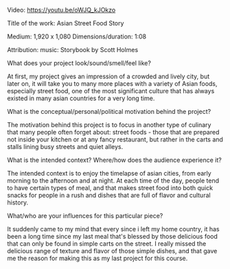 Video: https://youtu.be/oWJQ_kJOkzo


Title of the work: Asian Street Food Story


Medium: 1,920 x 1,080
Dimensions/duration: 1:08


Attribution: music: Storybook by Scott Holmes


What does your project look/sound/smell/feel like?

At first, my project gives an impression of a crowded and lively city, but later on, it will take you to many more places with a variety of Asian foods, especially street food, one of the most significant culture that has always existed in many asian countries for a very long time.


What is the conceptual/personal/political motivation behind the project?


The motivation behind this project is to focus in another type of culinary that many people often forget about: street foods - those that are prepared not inside your kitchen or at any fancy restaurant, but rather in the carts and stalls lining busy streets and quiet alleys.


What is the intended context? Where/how does the audience experience it?


The intended context is to enjoy the timelapse of asian cities, from early morning to the afternoon and at night. At each time of the day, people tend to have certain types of meal, and that makes street food into both quick snacks for people in a rush and dishes that are full of flavor and cultural history.


What/who are your influences for this particular piece?


It suddenly came to my mind that every since i left my home country, it has been a long time since my last meal that's blessed by those delicious food that can only be found in simple carts on the street. I really missed the delicious range of texture and flavor of those simple dishes, and that gave me the reason for making this as my last project for this course. 
